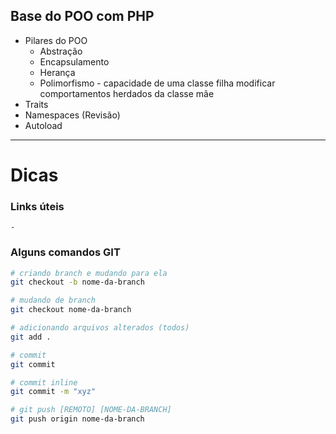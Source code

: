 ## Base do POO com PHP

* Pilares do POO
    - Abstração
    - Encapsulamento
    - Herança
    - Polimorfismo - capacidade de uma classe filha modificar comportamentos herdados da classe mãe
* Traits
* Namespaces (Revisão)
* Autoload

----

# Dicas

### Links úteis

    -

### Alguns comandos GIT

```sh
# criando branch e mudando para ela
git checkout -b nome-da-branch

# mudando de branch
git checkout nome-da-branch

# adicionando arquivos alterados (todos)
git add .

# commit
git commit

# commit inline
git commit -m "xyz"

# git push [REMOTO] [NOME-DA-BRANCH]
git push origin nome-da-branch
```
